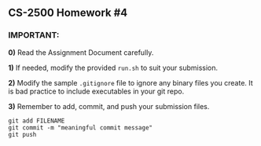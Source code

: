 ## CS-2500 Homework #4

### IMPORTANT:

**0)**
Read the Assignment Document carefully.

**1)**
If needed, modify the provided `run.sh` to suit your submission.

**2)**
Modify the sample `.gitignore` file to ignore any binary files you create.
It is bad practice to include executables in your git repo.

**3)**
Remember to add, commit, and push your submission files.

	git add FILENAME
	git commit -m "meaningful commit message"
	git push


